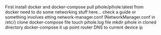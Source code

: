 First install docker and docker-compose
pull pihole/pihole:latest from docker
need to do some networking stuff here... check a guide or something involves etting network-manager.conf (NetworkManager.conf in /etc/)
clone docker-compose file
touch pihole.log file
mkdir pihole in cloned directory
docker-compose it up
point router DNS to current device ip
